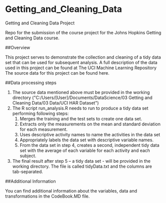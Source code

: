 # Getting_and_Cleaning_Data

Getting and Cleaning Data Project

Repo for the submission of the course project for the Johns Hopkins Getting and Cleaning Data course.

##Overview

This project serves to demonstrate the collection and cleaning of a tidy data set that can be used for subsequent analysis. A full description of the data used in this project can be found at The UCI Machine Learning Repository
The source data for this project can be found here.

##Data processing steps

1. The source data mentioned above must be provided in the working directory ("C:/Users/[User]/Documents/DataScience/03 Getting and Cleaning Data/03 Data/UCI HAR Dataset")
2. The R script run_analysis.R needs to run to produce a tidy data set performing following steps: 
    1. Merges the training and the test sets to create one data set. 
    2. Extracts only the measurements on the mean and standard deviation for each measurement.  
    3. Uses descriptive activity names to name the activities in the data set 
    4. Appropriately labels the data set with descriptive variable names.  
    5. From the data set in step 4, creates a second, independent tidy data set with the average of each variable for each activity and each subject.
3. The final result after step 5 – a tidy data set - will be provided in the working directory. The file is called tidyData.txt and the columns are tab-separated.

##Additional Information

You can find additional information about the variables, data and transformations in the CodeBook.MD file.
